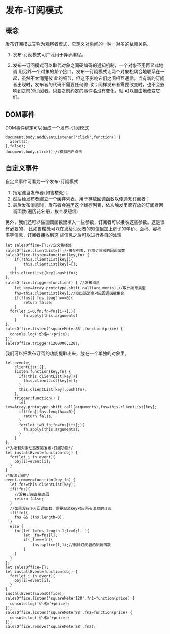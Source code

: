 # 发布-订阅模式
## 概念
发布订阅模式又称为观察者模式，它定义对象间的一种一对多的依赖关系.

1. 发布-订阅模式可广泛用于异步编程。

 2. 发布—订阅模式可以取代对象之间硬编码的通知机制，一个对象不用再显式地调
用另外一个对象的某个接口。发布—订阅模式让两个对象松耦合地联系在一起，虽然不太清楚彼
此的细节，但这不影响它们之间相互通信。当有新的订阅者出现时，发布者的代码不需要任何修
改；同样发布者需要改变时，也不会影响到之前的订阅者。只要之前约定的事件名没有变化，就
可以自由地改变它们。

## DOM事件
DOM事件绑定可以当成一个发布-订阅模式
```ecmascript 6
document.body.addEventListener('click',function() {
  alert(2);
},false);
document.body.click();//模拟用户点击
```
## 自定义事件
自定义事件可看为一个发布-订阅模式
1. 指定谁当发布者(如售楼处)；
2. 然后给发布者建立一个缓存列表，用于存放回调函数以便通知订阅者；
3. 最后发布消息时，发布者会遍历这个缓存列表，依次触发里面存放的订阅者回调函数(遍历花名册，挨个发短信)

另外，我们还可以往回调函数里填入一些参数，订阅者可以接收这些参数。这是很有必要的，
比如售楼处可以在发给订阅者的短信里加上房子的单价、面积、容积率等信息，订阅者接收到这
些信息之后可以进行各自的处理
```ecmascript 6
let salesOffice={};//定义售楼处
salesOffice.clientList=[];//缓存列表，存放订阅者的回调函数
salesOffice.listen=function(key,fn) {
	if(!this.clientList[key]){
		this.clientList[key]=[];
	}
  this.clientList[key].push(fn);
};
salesOffice.trigger=function() { //发布消息
	let key=Array.prototype.shift.call(arguments),//取出消息类型
	fns=this.clientList[key];//取出该消息对应回调函数集合
	if(!fns|| fns.length===0){
		return false;
	}
  for(let i=0,fn;fn=fns[i++];){
    	fn.apply(this.arguments)
    }
};
salesOffice.listen('squareMeter88',function(price) {
  console.log('价格='+price);
});
salesOffice.trigger(1200000,120);
```
我们可以把发布订阅的功能提取出来，放在一个单独的对象里。
```ecmascript 6
let event={
	clientList:[],
	listen:function(key,fn) {
	  if(!this.clientList[key]){
	  	this.clientList[key]=[];
	  }
	  this.clientList[key].push(fn);
	},
	trigger:function() {
	  let key=Array.prototype.shift.call(arguments),fns=this.clientList[key];
	  if(!fns||fns.length===0){
	  	return false;
	  }
	  for(let i=0,fn;fn=fns[i++];){
	  	fn.apply(this,arguments);
	  }
	}
};
/*为所有对象动态安装发布-订阅功能*/
let installEvent=function(obj) {
  for(let i in event){
  	obj[i]=event[i];
  }
}
/*取消订阅*/
event.remove=function(key,fn) {
  let fns=this.clientList[key];
  if(!fns){
  	//没被订阅直接返回
  	return false;
  }
  //如果没有传入回调函数，需要取消key对应所有消息的订阅
  if(!fn){
  	fns && (fns.length=0);
  }
  else {
  	for(let l=fns.length-1;l>=0;l--){
  		let _fn=fns[l];
  		if(_fn===fn){
  			fns.splice(l,1);//删除订阅者的回调函数
  		}
  	}
  }
};
let salesOffice={};
let installEvent=function(obj) {
  for(let i in event){
  	obj[i]=event[i];
  }
}
installEvent(salesOffice);
salesOffice.listen('squareMeter120',fn1=function(price) {
  console.log('价格='+price);
});
salesOffice.listen('squareMeter88',fn2=function(price) {
  console.log('价格='+price);
});
salesOffice.remove('squareMeter88',fn2);


```